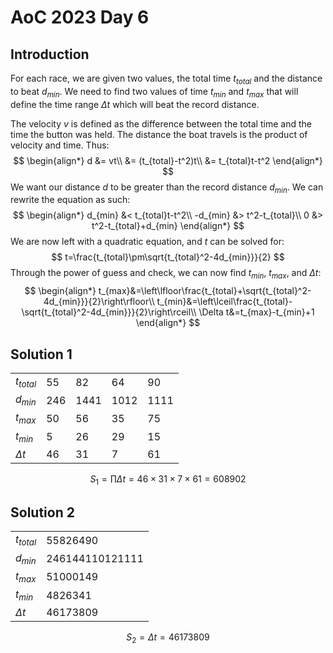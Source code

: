 # AoC 2023 Day 6
## Introduction
For each race, we are given two values, the total time $t_{total}$ and the distance to beat $d_{min}$. We need to find two values of time $t_{min}$ and $t_{max}$ that will define the time range $\Delta t$ which will beat the record distance.

The velocity $v$ is defined as the difference between the total time and the time the button was held. The distance the boat travels is the product of velocity and time. Thus:
$$
\begin{align*}
d &= vt\\
  &= (t_{total}-t^2)t\\
  &= t_{total}t-t^2
\end{align*}
$$
We want our distance $d$ to be greater than the record distance $d_{min}$. We can rewrite the equation as such:
$$
\begin{align*}
d_{min} &< t_{total}t-t^2\\
-d_{min} &> t^2-t_{total}\\
0 &> t^2-t_{total}+d_{min}
\end{align*}
$$
We are now left with a quadratic equation, and $t$ can be solved for:
$$
t=\frac{t_{total}\pm\sqrt{t_{total}^2-4d_{min}}}{2}
$$
Through the power of guess and check, we can now find $t_{min}$, $t_{max}$, and $\Delta t$:
$$
\begin{align*}
t_{max}&=\left\lfloor\frac{t_{total}+\sqrt{t_{total}^2-4d_{min}}}{2}\right\rfloor\\
t_{min}&=\left\lceil\frac{t_{total}-\sqrt{t_{total}^2-4d_{min}}}{2}\right\rceil\\
\Delta t&=t_{max}-t_{min}+1
\end{align*}
$$

## Solution 1
|             |     |      |      |      |
| ----------- | --- | ---- | ---- | ---- |
| $t_{total}$ | 55  | 82   | 64   | 90   |
| $d_{min}$   | 246 | 1441 | 1012 | 1111 |
| $t_{max}$   | 50  | 56   | 35   | 75   |
| $t_{min}$   | 5   | 26   | 29   | 15   |
| $\Delta t$  | 46  | 31   | 7    | 61   |
$$
S_1=\prod\Delta t=46\times31\times7\times61=608902
$$

## Solution 2
|             |                 |
| ----------- | --------------- |
| $t_{total}$ | 55826490        |
| $d_{min}$   | 246144110121111 |
| $t_{max}$   | 51000149        |
| $t_{min}$   | 4826341         |
| $\Delta t$  | 46173809        |
$$
S_2=\Delta t=46173809
$$
